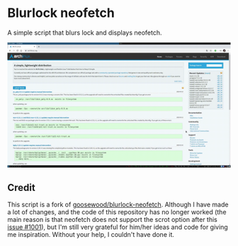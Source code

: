Blurlock neofetch
======
A simple script that blurs lock and displays neofetch.

![](https://github.com/YukinaMochizuki/blurlock-neofetch/raw/master/outputHD.gif)

## Credit
This script is a fork of [goosewood/blurlock-neofetch](https://github.com/goosewood/blurlock-neofetch). Although I have made a lot of changes, and the code of this repository has no longer worked (the main reason is that neofetch does not support the scrot option after this [issue #1001](https://github.com/dylanaraps/neofetch/issues/1001)), but I'm still very grateful for him/her ideas and code for giving me inspiration. Without your help, I couldn't have done it.

